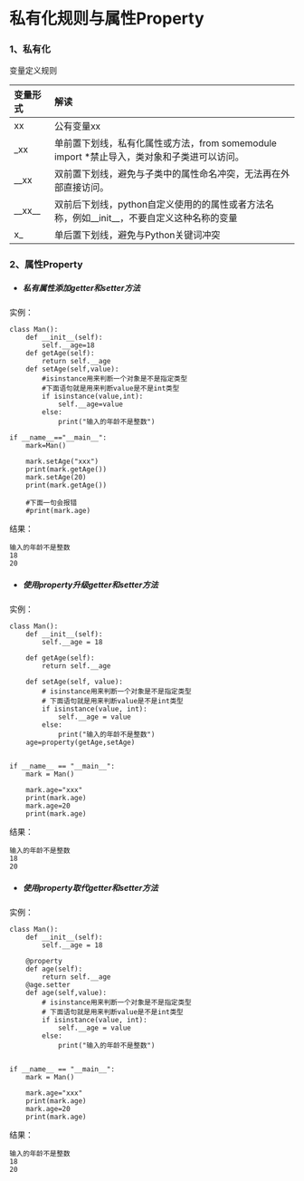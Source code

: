 # 私有化规则与属性Property

### 1、私有化

变量定义规则

| 变量形式 | 解读 |
| :--- | :--- |
| xx | 公有变量xx |
| \_xx | 单前置下划线，私有化属性或方法，from somemodule import \*禁止导入，类对象和子类进可以访问。 |
| \_\_xx | 双前置下划线，避免与子类中的属性命名冲突，无法再在外部直接访问。 |
| \_\_xx\_\_ | 双前后下划线，python自定义使用的的属性或者方法名称，例如\_\_init\_\_，不要自定义这种名称的变量 |
| x\_ | 单后置下划线，避免与Python关键词冲突 |

### 2、属性Property

* ##### 私有属性添加getter和setter方法

实例：

```
class Man():
    def __init__(self):
        self.__age=18
    def getAge(self):
        return self.__age
    def setAge(self,value):
        #isinstance用来判断一个对象是不是指定类型
        #下面语句就是用来判断value是不是int类型
        if isinstance(value,int):
            self.__age=value
        else:
            print("输入的年龄不是整数")

if __name__=="__main__":
    mark=Man()

    mark.setAge("xxx")
    print(mark.getAge())
    mark.setAge(20)
    print(mark.getAge())

    #下面一句会报错
    #print(mark.age)
```

结果：

```
输入的年龄不是整数
18
20
```

* ##### 使用property升级getter和setter方法

实例：

```
class Man():
    def __init__(self):
        self.__age = 18

    def getAge(self):
        return self.__age

    def setAge(self, value):
        # isinstance用来判断一个对象是不是指定类型
        # 下面语句就是用来判断value是不是int类型
        if isinstance(value, int):
            self.__age = value
        else:
            print("输入的年龄不是整数")
    age=property(getAge,setAge)


if __name__ == "__main__":
    mark = Man()

    mark.age="xxx"
    print(mark.age)
    mark.age=20
    print(mark.age)
```

结果：

```
输入的年龄不是整数
18
20
```

* ##### 使用property取代getter和setter方法

实例：

```
class Man():
    def __init__(self):
        self.__age = 18

    @property
    def age(self):
        return self.__age
    @age.setter
    def age(self,value):
        # isinstance用来判断一个对象是不是指定类型
        # 下面语句就是用来判断value是不是int类型
        if isinstance(value, int):
            self.__age = value
        else:
            print("输入的年龄不是整数")


if __name__ == "__main__":
    mark = Man()

    mark.age="xxx"
    print(mark.age)
    mark.age=20
    print(mark.age)
```

结果：

```
输入的年龄不是整数
18
20
```



